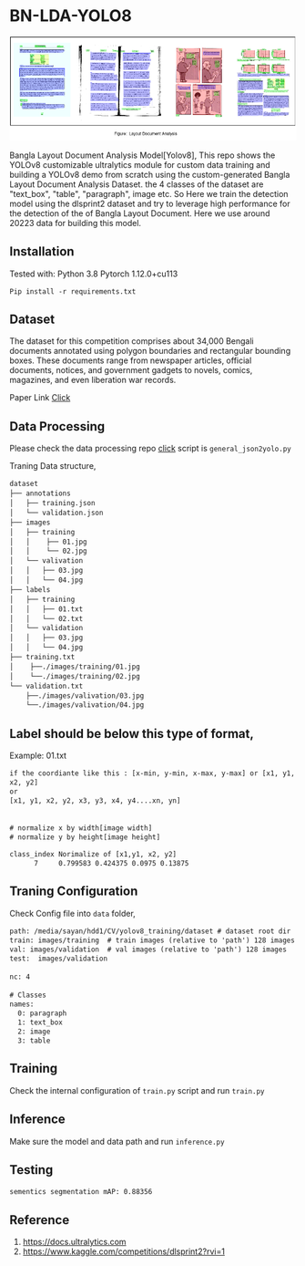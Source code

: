 # BN-LDA-YOLO8
![](image/figure.png)

Bangla Layout Document Analysis Model[Yolov8], This repo shows the YOLOv8 customizable ultralytics module for custom data training and building a YOLOv8 demo from scratch using the custom-generated Bangla Layout Document Analysis Dataset. the 4 classes of the dataset are "text_box", "table", "paragraph", image etc. So Here we train the detection model using the dlsprint2 dataset and try to leverage high performance for the detection of the of Bangla Layout Document. Here we use around 20223 data for building this model.

## Installation
Tested with: Python 3.8 Pytorch 1.12.0+cu113
```
Pip install -r requirements.txt
```

## Dataset

The dataset for this competition comprises about 34,000 Bengali documents annotated using polygon boundaries and rectangular bounding boxes. These documents range from newspaper articles, official documents, notices, and government gadgets to novels, comics, magazines, and even liberation war records.

Paper Link [Click](https://arxiv.org/abs/2303.05325)

## Data Processing

Please check the data processing repo [click](https://github.com/ultralytics/JSON2YOLO) script is ```general_json2yolo.py```

Traning Data structure,
```sh
dataset
├── annotations
│   ├── training.json
│   └── validation.json
├── images
│   ├── training
│   │    ├── 01.jpg
│   │    └── 02.jpg
│   └── valivation
│   │   ├── 03.jpg
│   │   └── 04.jpg
├── labels
│   ├── training
│   │   ├── 01.txt
│   │   └── 02.txt
│   └── validation
│   │   ├── 03.jpg
│   │   └── 04.jpg
├── training.txt
│    ├──./images/training/01.jpg
│    └──./images/training/02.jpg
└── validation.txt
    ├──./images/valivation/03.jpg
    └──./images/valivation/04.jpg
```

## Label should be below this type of format,

Example: 01.txt
```
if the coordiante like this : [x-min, y-min, x-max, y-max] or [x1, y1, x2, y2]
or
[x1, y1, x2, y2, x3, y3, x4, y4....xn, yn]


# normalize x by width[image width]
# normalize y by height[image height]
```
```
class_index Norimalize of [x1,y1, x2, y2] 
      7     0.799583 0.424375 0.0975 0.13875

```
## Traning Configuration

Check Config file into ```data``` folder,

```
path: /media/sayan/hdd1/CV/yolov8_training/dataset # dataset root dir
train: images/training  # train images (relative to 'path') 128 images
val: images/validation  # val images (relative to 'path') 128 images
test:  images/validation

nc: 4

# Classes
names:
  0: paragraph
  1: text_box
  2: image
  3: table

```


## Training

Check the internal configuration of ```train.py``` script and run ```train.py```

## Inference

Make sure the model and data path and run ```inference.py```

## Testing
```
sementics segmentation mAP: 0.88356
```
## Reference

1. https://docs.ultralytics.com
2. https://www.kaggle.com/competitions/dlsprint2?rvi=1
